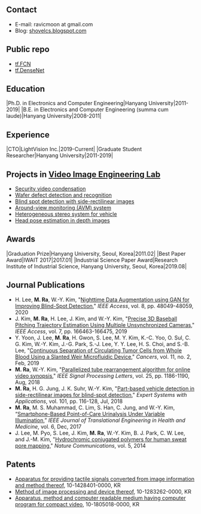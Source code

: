 ## Contact
- E-mail: ravicmoon at gmail.com
- Blog: [shovelcs.blogspot.com](https://shovelcs.blogspot.com)

## Public repo
- [tf.FCN](https://github.com/ravicmoon/tf.FCN)
- [tf.DenseNet](https://github.com/ravicmoon/tf.DenseNet)

## Education

|Ph.D. in Electronics and Computer Engineering|Hanyang University|2011-2019|
|B.E. in Electronics and Computer Engineering (summa cum laude)|Hanyang University|2008-2011|

## Experience

|CTO|LightVision Inc.|2019-Current|
|Graduate Student Researcher|Hanyang University|2011-2019|

## Projects in [Video Image Engineering Lab](http://vision.hanyang.ac.kr/)
- [Security video condensation](compaq_video.md)
- [Wafer defect detection and recognition](defect.md)
- [Blind spot detection with side-rectilinear images](bsd.md)
- [Around-view monitoring (AVM) system](avm.md)
- [Heterogeneous stereo system for vehicle](hetero_stereo.md)
- [Head pose estimation in depth images](hpe.md)

## Awards

|Graduation Prize|Hanyang University, Seoul, Korea|2011.02|
|Best Paper Award|IWAIT 2017|2017.01|
|Industrial Science Paper Award|Research Institute of Industrial Science, Hanyang University, Seoul, Korea|2019.08|

## Journal Publications
- H. Lee, **M. Ra**, W.-Y. Kim, "[Nighttime Data Augmentation using GAN for Improving Blind-Spot Detection](https://doi.org/10.1109/ACCESS.2020.2979239)," *IEEE Access*, vol. 8, pp. 48049-48059, 2020
- J. Kim, **M. Ra**, H. Lee, J. Kim, and W.-Y. Kim, "[Precise 3D Baseball Pitching Trajectory Estimation Using Multiple Unsynchronized Cameras](https://ieeexplore.ieee.org/document/8897547)," *IEEE Access*, vol. 7, pp. 166463-166475, 2019
- Y. Yoon, J. Lee, **M. Ra**, H. Gwon, S. Lee, M. Y. Kim, K.-C. Yoo, O. Sul, C. G. Kim, W.-Y. Kim, J.-G. Park, S.-J. Lee, Y. Y. Lee, H. S. Choi, and S.-B. Lee, "[Continuous Separation of Circulating Tumor Cells from Whole Blood Using a Slanted Weir Microfluidic Device](https://doi.org/10.3390/cancers11020200)," *Cancers*, vol. 11, no. 2, Feb, 2019
- **M. Ra**, W.-Y. Kim, "[Parallelized tube rearrangement algorithm for online video synopsis](https://doi.org/10.1109/LSP.2018.2848842)," *IEEE Signal Processing Letters*, vol. 25, pp. 1186-1190, Aug, 2018
- **M. Ra**, H. G. Jung, J. K. Suhr, W.-Y. Kim, "[Part-based vehicle detection in side-rectilinear images for blind-spot detection](https://doi.org/10.1016/j.eswa.2018.02.005)," *Expert Systems with Applications*, vol. 101, pp. 116-128, Jul, 2018
- **M. Ra**, M. S. Muhammad, C. Lim, S. Han, C. Jung, and W.-Y. Kim, “[Smartphone-Based Point-of-Care Urinalysis Under Variable Illumination](https://doi.org/10.1109/JTEHM.2017.2765631),” *IEEE Journal of Translational Engineering in Health and Medicine*, vol. 6, Dec, 2017
- J. Lee, M. Pyo, S. Lee, J. Kim, **M. Ra**, W.-Y. Kim, B. J. Park, C. W. Lee, and J.-M. Kim, "[Hydrochromic conjugated polymers for human sweat pore mapping](https://doi.org/10.1038/ncomms4736)," *Nature Communications*, vol. 5, 2014

## Patents
- [Apparatus for providing tactile signals converted from image information and method thereof](https://doi.org/10.8080/1020130082120), 10-1428401-0000, KR
- [Method of image processing and device thereof](https://doi.org/10.8080/1020110108378), 10-1283262-0000, KR
- [Apparatus, method and computer readable medium having computer program for compact video](https://doi.org/10.8080/1020160087017), 10-1805018-0000, KR
